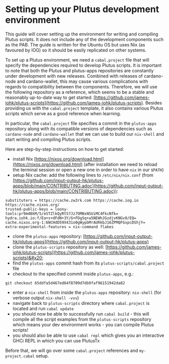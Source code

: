 # Setting up your Plutus development environment

This guide will cover setting up the environment for writing and compiling Plutus scripts. It does not include any of the development components such as the PAB. The guide is written for the Ubuntu OS but uses Nix (as favoured by IOG) so it should be easily replicated on other systems.

To set up a Plutus environment, we need a `cabal.project` file that will specify the dependencies required to develop Plutus scripts. It is important to note that both the Plutus and plutus-apps repositories are constantly under development with new releases. Combined with releases of cardano-node and cardano-wallet, this may cause various complications with regards to compatibility between the components. Therefore, we will use the following repository as a reference, which seems to be a stable and reasonably up-to-date way to get started: [https://github.com/james-iohk/plutus-scripts](https://github.com/james-iohk/plutus-scripts). Besides providing us with the `cabal.project` template, it also contains various Plutus scripts which serve as a good reference when learning.

In particular, the `cabal.project` file specifies a commit in the `plutus-apps` repository along with its compatible versions of dependencies such as `cardano-node` and `cardano-wallet` that we can use to build our `nix-shell` and start writing and compiling Plutus scripts.

Here are step-by-step instructions on how to get started:

* install Nix [https://nixos.org/download.html](https://nixos.org/download.html) (after installation we need to reload the terminal session or open a new one in order to have `nix` in our `$PATH`)
* setup Nix cache: add the following lines to `/etc/nix/nix.conf` (from [https://github.com/input-output-hk/plutus-apps/blob/main/CONTRIBUTING.adoc](https://github.com/input-output-hk/plutus-apps/blob/main/CONTRIBUTING.adoc)):

```
substituters = https://cache.zw3rk.com https://cache.iog.io https://cache.nixos.org/
trusted-public-keys = loony-tools:pr9m4BkM/5/eSTZlkQyRt57Jz7OMBxNSUiMC4FkcNfk= hydra.iohk.io:f/Ea+s+dFdN+3Y/G+FDgSq+a5NEWhJGzdjvKNGv0/EQ= cache.nixos.org-1:6NCHdD59X431o0gWypbMrAURkbJ16ZPMQFGspcDShjY=
extra-experimental-features = nix-command flakes
```

* clone the `plutus-apps` repository: [https://github.com/input-output-hk/plutus-apps](https://github.com/input-output-hk/plutus-apps)
* clone the `plutus-scripts` repository as well: [https://github.com/james-iohk/plutus-scripts](https://github.com/james-iohk/plutus-scripts)&#x20;
* find the `plutus-apps` commit hash from its `plutus-scripts/cabal.project` file
* checkout to the specified commit inside `plutus-apps`, e.g.: &#x20;

`git checkout 65ddfa5d467ed64f8709d7db9faf96151942da82`

* enter a `nix-shell` from inside the `plutus-apps` repository: `nix-shell` (for verbose output `nix-shell -vvv`)
* navigate back to `plutus-scripts` directory where `cabal.project` is located and run `cabal update`
* you should now be able to successfully run `cabal build` - this will compile all the script examples from the `plutus-scripts` repository which means your dev environment works - you can compile Plutus scripts!
* you should also be able to use `cabal repl` which gives you an interactive GHCi REPL in which you can use PlutusTx

Before that, we will go over some `cabal.project` references and `my-project.cabal` setup.
